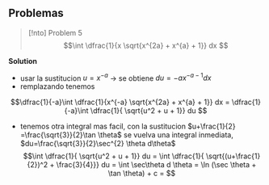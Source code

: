 ## Problemas

>[!nto] Problem 5
> $$\int \dfrac{1}{x \sqrt{x^{2a} + x^{a} + 1}} dx  
$$

**Solution**

- usar la sustitucion $u = x^{-a}$ -> se obtiene $du = -ax^{-a-1}dx$ 
- remplazando tenemos 

 $$\dfrac{1}{-a}\int \dfrac{1}{x^{-a} \sqrt{x^{2a} + x^{a} + 1}} dx  = \dfrac{1}{-a}\int \dfrac{1}{ \sqrt{u^2 + u + 1}} du $$
 
 - tenemos otra integral mas facil, con la sustitucion $u+\frac{1}{2} =\frac{\sqrt{3}}{2}\tan \theta$ se vuelva una integral  inmediata, $du=\frac{\sqrt{3}}{2}\sec^{2} \theta d\theta$  
  $$\int \dfrac{1}{ \sqrt{u^2 + u + 1}} du  = \int \dfrac{1}{ \sqrt{(u+\frac{1}{2})^2 + \frac{3}{4}}} du = \int \sec\theta  d \theta = \ln (\sec \theta + \tan \theta) + c = $$
